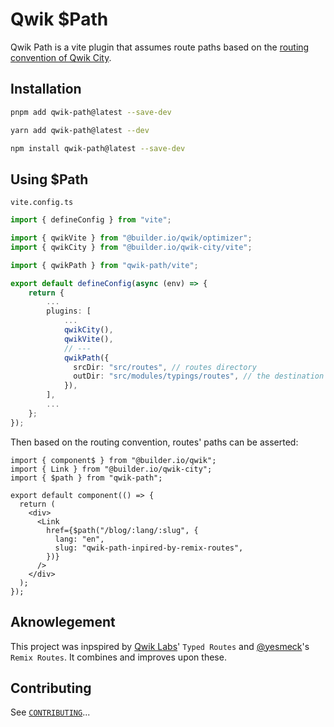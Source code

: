 # Qwik $Path

Qwik Path is a vite plugin that assumes route paths based on the [routing convention of Qwik City](https://qwik.builder.io/docs/routing/).

## Installation

```bash
pnpm add qwik-path@latest --save-dev
```

```bash
yarn add qwik-path@latest --dev
```

```bash
npm install qwik-path@latest --save-dev
```

## Using $Path

`vite.config.ts`

```ts
import { defineConfig } from "vite";

import { qwikVite } from "@builder.io/qwik/optimizer";
import { qwikCity } from "@builder.io/qwik-city/vite";

import { qwikPath } from "qwik-path/vite";

export default defineConfig(async (env) => {
    return {
        ...
        plugins: [
            ...
            qwikCity(),
            qwikVite(),
            // ---
            qwikPath({
              srcDir: "src/routes", // routes directory
              outDir: "src/modules/typings/routes", // the destination folder of the produced types (must be within the reach of tsconfig.json!)
            }),
        ],
        ...
    };
});

```

Then based on the routing convention, routes' paths can be asserted:

```tsx
import { component$ } from "@builder.io/qwik";
import { Link } from "@builder.io/qwik-city";
import { $path } from "qwik-path";

export default component(() => {
  return (
    <div>
      <Link
        href={$path("/blog/:lang/:slug", {
          lang: "en",
          slug: "qwik-path-inpired-by-remix-routes",
        })}
      />
    </div>
  );
});
```

## Aknowlegement

This project was inpspired by [Qwik Labs](https://qwik.builder.io/docs/labs/)' `Typed Routes` and [@yesmeck](https://github.com/yesmeck)'s `Remix Routes`. It combines and improves upon these.

## Contributing

See [`CONTRIBUTING`](https://github.com/ueuiedev/qwik-path/blob/master/CONTRIBUTING.md)...
